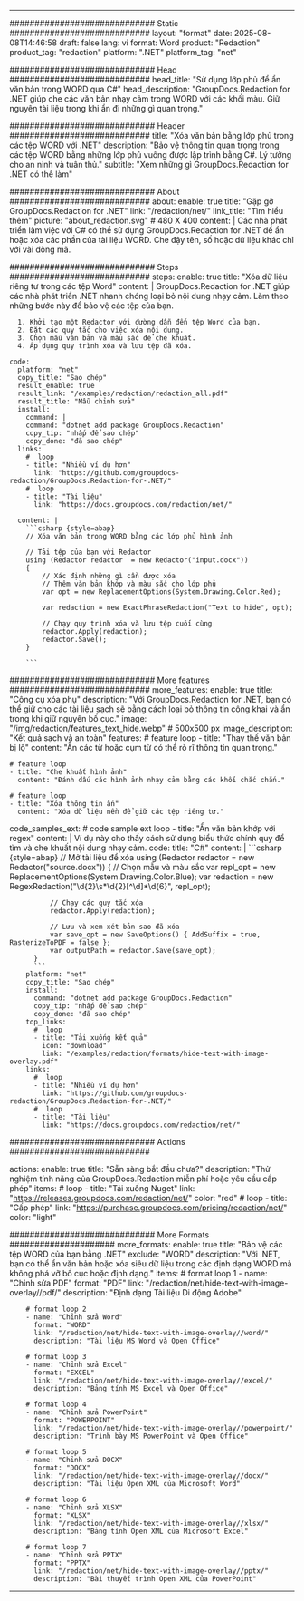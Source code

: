 
---
############################# Static ############################
layout: "format"
date:  2025-08-08T14:46:58
draft: false
lang: vi
format: Word
product: "Redaction"
product_tag: "redaction"
platform: ".NET"
platform_tag: "net"

############################# Head ############################
head_title: "Sử dụng lớp phủ để ẩn văn bản trong WORD qua C#"
head_description: "GroupDocs.Redaction for .NET giúp che các văn bản nhạy cảm trong WORD với các khối màu. Giữ nguyên tài liệu trong khi ẩn đi những gì quan trọng."

############################# Header ############################
title: "Xóa văn bản bằng lớp phủ trong các tệp WORD với .NET" 
description: "Bảo vệ thông tin quan trọng trong các tệp WORD bằng những lớp phủ vuông được lập trình bằng C#. Lý tưởng cho an ninh và tuân thủ."
subtitle: "Xem những gì GroupDocs.Redaction for .NET có thể làm" 

############################# About ############################
about:
    enable: true
    title: "Gặp gỡ GroupDocs.Redaction for .NET"
    link: "/redaction/net/"
    link_title: "Tìm hiểu thêm"
    picture: "about_redaction.svg" # 480 X 400
    content: |
       Các nhà phát triển làm việc với C# có thể sử dụng GroupDocs.Redaction for .NET để ẩn hoặc xóa các phần của tài liệu WORD. Che đậy tên, số hoặc dữ liệu khác chỉ với vài dòng mã.

############################# Steps ############################
steps:
    enable: true
    title: "Xóa dữ liệu riêng tư trong các tệp Word"
    content: |
      GroupDocs.Redaction for .NET giúp các nhà phát triển .NET nhanh chóng loại bỏ nội dung nhạy cảm. Làm theo những bước này để bảo vệ các tệp của bạn.
      
      1. Khởi tạo một Redactor với đường dẫn đến tệp Word của bạn.
      2. Đặt các quy tắc cho việc xóa nội dung.
      3. Chọn mẫu văn bản và màu sắc để che khuất.
      4. Áp dụng quy trình xóa và lưu tệp đã xóa.
   
    code:
      platform: "net"
      copy_title: "Sao chép"
      result_enable: true
      result_link: "/examples/redaction/redaction_all.pdf"
      result_title: "Mẫu chỉnh sửa"
      install:
        command: |
        command: "dotnet add package GroupDocs.Redaction"
        copy_tip: "nhấp để sao chép"
        copy_done: "đã sao chép"
      links:
        #  loop
        - title: "Nhiều ví dụ hơn"
          link: "https://github.com/groupdocs-redaction/GroupDocs.Redaction-for-.NET/"
        #  loop
        - title: "Tài liệu"
          link: "https://docs.groupdocs.com/redaction/net/"
          
      content: |
        ```csharp {style=abap}
        // Xóa văn bản trong WORD bằng các lớp phủ hình ảnh

        // Tải tệp của bạn với Redactor
        using (Redactor redactor  = new Redactor("input.docx"))
        {
            // Xác định những gì cần được xóa
            // Thêm văn bản khớp và màu sắc cho lớp phủ
            var opt = new ReplacementOptions(System.Drawing.Color.Red);
            
            var redaction = new ExactPhraseRedaction("Text to hide", opt);

            // Chạy quy trình xóa và lưu tệp cuối cùng
            redactor.Apply(redaction);
            redactor.Save();
        }
        
        ```            


############################# More features ############################
more_features:
  enable: true
  title: "Công cụ xóa phụ"
  description: "Với GroupDocs.Redaction for .NET, bạn có thể giữ cho các tài liệu sạch sẽ bằng cách loại bỏ thông tin công khai và ẩn trong khi giữ nguyên bố cục."
  image: "/img/redaction/features_text_hide.webp" # 500x500 px
  image_description: "Kết quả sạch và an toàn"
  features:
    # feature loop
    - title: "Thay thế văn bản bị lộ"
      content: "Ẩn các từ hoặc cụm từ có thể rò rĩ thông tin quan trọng."

    # feature loop
    - title: "Che khuất hình ảnh"
      content: "Đánh dấu các hình ảnh nhạy cảm bằng các khối chắc chắn."

    # feature loop
    - title: "Xóa thông tin ẩn"
      content: "Xóa dữ liệu nền để giữ các tệp riêng tư."
      
  code_samples_ext:
    # code sample ext loop
    - title: "Ẩn văn bản khớp với regex"
      content: |
        Ví dụ này cho thấy cách sử dụng biểu thức chính quy để tìm và che khuất nội dung nhạy cảm.
      code:
        title: "C#"
        content: |
          ```csharp {style=abap}
          //  Mở tài liệu để xóa
          using (Redactor redactor  = new Redactor("source.docx"))
          {
              // Chọn mẫu và màu sắc
              var repl_opt = new ReplacementOptions(System.Drawing.Color.Blue);
              var redaction = new RegexRedaction("\\d{2}\\s*\\d{2}[^\\d]*\\d{6}", repl_opt);

              // Chạy các quy tắc xóa
              redactor.Apply(redaction);

              // Lưu và xem xét bản sao đã xóa
              var save_opt = new SaveOptions() { AddSuffix = true, RasterizeToPDF = false };
              var outputPath = redactor.Save(save_opt);
          }
          ```
        platform: "net"
        copy_title: "Sao chép"
        install:
          command: "dotnet add package GroupDocs.Redaction"
          copy_tip: "nhấp để sao chép"
          copy_done: "đã sao chép"
        top_links:
          #  loop
          - title: "Tải xuống kết quả"
            icon: "download"
            link: "/examples/redaction/formats/hide-text-with-image-overlay.pdf"
        links:
          #  loop
          - title: "Nhiều ví dụ hơn"
            link: "https://github.com/groupdocs-redaction/GroupDocs.Redaction-for-.NET/"
          #  loop
          - title: "Tài liệu"
            link: "https://docs.groupdocs.com/redaction/net/"


############################# Actions ############################

actions:
  enable: true
  title: "Sẵn sàng bắt đầu chưa?"
  description: "Thử nghiệm tính năng của GroupDocs.Redaction miễn phí hoặc yêu cầu cấp phép"
  items:
    #  loop
    - title: "Tải xuống Nuget"
      link: "https://releases.groupdocs.com/redaction/net/"
      color: "red"
        #  loop
    - title: "Cấp phép"
      link: "https://purchase.groupdocs.com/pricing/redaction/net/"
      color: "light"


############################# More Formats #####################
more_formats:
    enable: true
    title: "Bảo vệ các tệp WORD của bạn bằng .NET"
    exclude: "WORD"
    description: "Với .NET, bạn có thể ẩn văn bản hoặc xóa siêu dữ liệu trong các định dạng WORD mà không phá vỡ bố cục hoặc định dạng."
    items: 
        # format loop 1
        - name: "Chỉnh sửa PDF"
          format: "PDF"
          link: "/redaction/net/hide-text-with-image-overlay//pdf/"
          description: "Định dạng Tài liệu Di động Adobe"

        # format loop 2
        - name: "Chỉnh sửa Word"
          format: "WORD"
          link: "/redaction/net/hide-text-with-image-overlay//word/"
          description: "Tài liệu MS Word và Open Office"
          
        # format loop 3
        - name: "Chỉnh sửa Excel"
          format: "EXCEL"
          link: "/redaction/net/hide-text-with-image-overlay//excel/"
          description: "Bảng tính MS Excel và Open Office"

        # format loop 4
        - name: "Chỉnh sửa PowerPoint"
          format: "POWERPOINT"
          link: "/redaction/net/hide-text-with-image-overlay//powerpoint/"
          description: "Trình bày MS PowerPoint và Open Office"

        # format loop 5
        - name: "Chỉnh sửa DOCX"
          format: "DOCX"
          link: "/redaction/net/hide-text-with-image-overlay//docx/"
          description: "Tài liệu Open XML của Microsoft Word"
          
        # format loop 6
        - name: "Chỉnh sửa XLSX"
          format: "XLSX"
          link: "/redaction/net/hide-text-with-image-overlay//xlsx/"
          description: "Bảng tính Open XML của Microsoft Excel"
          
        # format loop 7
        - name: "Chỉnh sửa PPTX"
          format: "PPTX"
          link: "/redaction/net/hide-text-with-image-overlay//pptx/"
          description: "Bài thuyết trình Open XML của PowerPoint"


---
